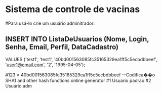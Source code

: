 # Sistema de controle de vacinas

#Para usá-lo crie um usuário adminitrador:

## INSERT INTO ListaDeUsuarios (Nome, Login, Senha, Email, Perfil, DataCadastro)
VALUES
('test1', 'test1', '40bd001563085fc35165329ea1ff5c5ecbdbbeef', 'user1@email.com', '2', '1995-04-05');

#123 = 40bd001563085fc35165329ea1ff5c5ecbdbbeef --Codifica��o SHA1 and other hash functions online generator
#1 Usuario padrao
#2 Usuario adm
